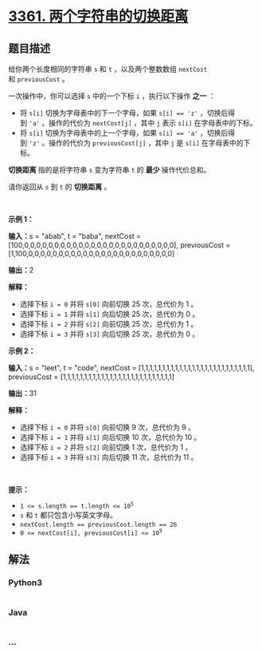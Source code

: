 # [3361. 两个字符串的切换距离](https://leetcode.cn/problems/shift-distance-between-two-strings)

## 题目描述

<!-- 这里写题目描述 -->

<p>给你两个长度相同的字符串&nbsp;<code>s</code> 和&nbsp;<code>t</code>&nbsp;，以及两个整数数组&nbsp;<code>nextCost</code> 和&nbsp;<code>previousCost</code>&nbsp;。</p>

<p>一次操作中，你可以选择 <code>s</code>&nbsp;中的一个下标 <code>i</code>&nbsp;，执行以下操作 <strong>之一</strong>&nbsp;：</p>

<ul>
	<li>将&nbsp;<code>s[i]</code>&nbsp;切换为字母表中的下一个字母，如果&nbsp;<code>s[i] == 'z'</code>&nbsp;，切换后得到&nbsp;<code>'a'</code>&nbsp;。操作的代价为&nbsp;<code>nextCost[j]</code>&nbsp;，其中&nbsp;<code>j</code>&nbsp;表示&nbsp;<code>s[i]</code>&nbsp;在字母表中的下标。</li>
	<li>将&nbsp;<code>s[i]</code>&nbsp;切换为字母表中的上一个字母，如果&nbsp;<code>s[i] == 'a'</code>&nbsp;，切换后得到&nbsp;<code>'z'</code>&nbsp;。操作的代价为&nbsp;<code>previousCost[j]</code>&nbsp;，其中&nbsp;<code>j</code> 是&nbsp;<code>s[i]</code>&nbsp;在字母表中的下标。</li>
</ul>

<p><strong>切换距离</strong>&nbsp;指的是将字符串 <code>s</code>&nbsp;变为字符串 <code>t</code>&nbsp;的 <strong>最少</strong>&nbsp;操作代价总和。</p>

<p>请你返回从 <code>s</code>&nbsp;到 <code>t</code>&nbsp;的 <strong>切换距离</strong>&nbsp;。</p>

<p>&nbsp;</p>

<p><strong class="example">示例 1：</strong></p>

<div class="example-block">
<p><span class="example-io"><b>输入：</b>s = "abab", t = "baba", nextCost = [100,0,0,0,0,0,0,0,0,0,0,0,0,0,0,0,0,0,0,0,0,0,0,0,0,0], previousCost = [1,100,0,0,0,0,0,0,0,0,0,0,0,0,0,0,0,0,0,0,0,0,0,0,0,0]</span></p>

<p><span class="example-io"><b>输出：</b>2</span></p>

<p><b>解释：</b></p>

<ul>
	<li>选择下标&nbsp;<code>i = 0</code>&nbsp;并将&nbsp;<code>s[0]</code>&nbsp;向前切换 25 次，总代价为 1 。</li>
	<li>选择下标&nbsp;<code>i = 1</code>&nbsp;并将&nbsp;<code>s[1]</code>&nbsp;向后切换 25 次，总代价为 0 。</li>
	<li>选择下标&nbsp;<code>i = 2</code>&nbsp;并将&nbsp;<code>s[2]</code>&nbsp;向前切换 25 次，总代价为 1 。</li>
	<li>选择下标&nbsp;<code>i = 3</code>&nbsp;并将&nbsp;<code>s[3]</code>&nbsp;向后切换 25 次，总代价为 0 。</li>
</ul>
</div>

<p><strong class="example">示例 2：</strong></p>

<div class="example-block">
<p><span class="example-io"><b>输入：</b>s = "leet", t = "code", nextCost = [1,1,1,1,1,1,1,1,1,1,1,1,1,1,1,1,1,1,1,1,1,1,1,1,1,1], previousCost = [1,1,1,1,1,1,1,1,1,1,1,1,1,1,1,1,1,1,1,1,1,1,1,1,1,1]</span></p>

<p><span class="example-io"><b>输出：</b>31</span></p>

<p><b>解释：</b></p>

<ul>
	<li>选择下标&nbsp;<code>i = 0</code>&nbsp;并将&nbsp;<code>s[0]</code>&nbsp;向前切换 9 次，总代价为 9 。</li>
	<li>选择下标&nbsp;<code>i = 1</code>&nbsp;并将&nbsp;<code>s[1]</code>&nbsp;向后切换 10 次，总代价为 10 。</li>
	<li>选择下标&nbsp;<code>i = 2</code> 并将&nbsp;<code>s[2]</code>&nbsp;向前切换 1 次，总代价为 1 。</li>
	<li>选择下标 <code>i = 3</code> 并将&nbsp;<code>s[3]</code>&nbsp;向后切换 11 次，总代价为 11 。</li>
</ul>
</div>

<p>&nbsp;</p>

<p><strong>提示：</strong></p>

<ul>
	<li><code>1 &lt;= s.length == t.length &lt;= 10<sup>5</sup></code></li>
	<li><code>s</code> 和&nbsp;<code>t</code>&nbsp;都只包含小写英文字母。</li>
	<li><code>nextCost.length == previousCost.length == 26</code></li>
	<li><code>0 &lt;= nextCost[i], previousCost[i] &lt;= 10<sup>9</sup></code></li>
</ul>


## 解法

<!-- 这里可写通用的实现逻辑 -->

<!-- tabs:start -->

### **Python3**

<!-- 这里可写当前语言的特殊实现逻辑 -->

```python

```

### **Java**

<!-- 这里可写当前语言的特殊实现逻辑 -->

```java

```

### **...**

```

```

<!-- tabs:end -->
